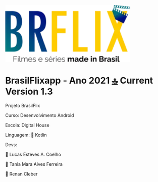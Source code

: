 <div>
<img height="180em" src="https://github.com/DigitalHouse-PI/android-brasilflix/blob/develop/brflixlogo.png"/>
</div>


# BrasilFlixapp - Ano 2021 [🔝](#welcome-badges-4-readmemd-profile) Current Version 1.3

Projeto BrasilFlix

Curso: Desenvolvimento Android

Escola: Digital House

Linguagem: 📱 Kotlin


Devs: 

👨 Lucas Esteves A. Coelho

👨 Tania Mara Alves Ferreira

👨 Renan Cleber

